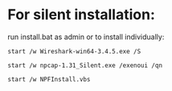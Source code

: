 # For silent installation:  

run install.bat as admin or to install individually:

`start /w Wireshark-win64-3.4.5.exe /S`  

`start /w npcap-1.31_Silent.exe /exenoui /qn` 

`start /w NPFInstall.vbs`  
